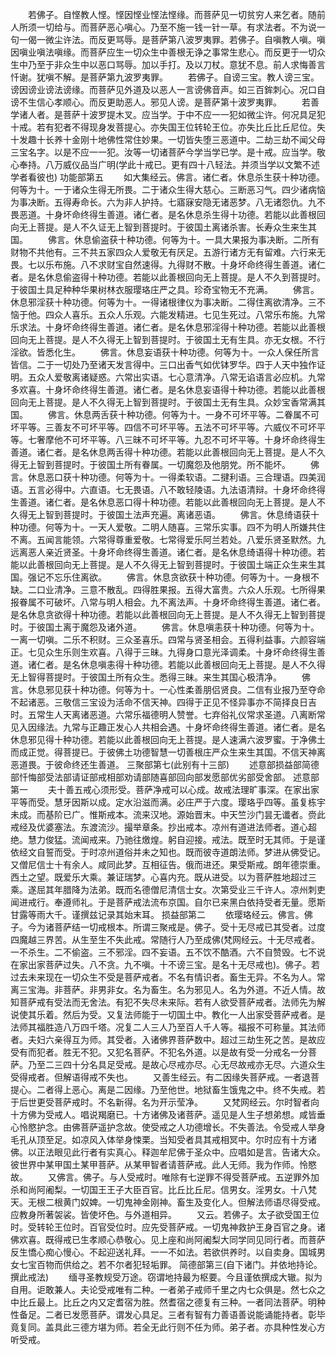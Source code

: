 <!-- { "loadSidebar": true } -->
　　若佛子。自悭教人悭。悭因悭业悭法悭缘。而菩萨见一切贫穷人来乞者。随前人所须一切给与。而菩萨恶心嗔心。乃至不施一钱一针一草。有求法者。不为说一句一偈一微尘许法。而反更骂辱。是菩萨第八波罗夷罪。若佛子。自嗔教人嗔。嗔因嗔业嗔法嗔缘。而菩萨应生一切众生中善根无诤之事常生悲心。而反更于一切众生中乃至于非众生中以恶口骂辱。加以手打。及以刀杖。意犹不息。前人求悔善言忏谢。犹嗔不解。是菩萨第九波罗夷罪。
　　若佛子。自谤三宝。教人谤三宝。谤因谤业谤法谤缘。而菩萨见外道及以恶人一言谤佛音声。如三百鉾刺心。况口自谤不生信心孝顺心。而反更助恶人。邪见人谤。是菩萨第十波罗夷罪。
　　若善学诸人者。是菩萨十波罗提木叉。应当学。于中不应一一犯如微尘许。何况具足犯十戒。若有犯者不得现身发菩提心。亦失国王位转轮王位。亦失比丘比丘尼位。失十发趣十长养十金刚十地佛性常住妙果。一切皆失堕三恶道中。二劫三劫不闻父母三宝名字。以是不应一一犯。汝等一切诸菩萨今学当学已学。是十戒。应当学。敬心奉持。八万威仪品当广明(学此十戒已。更有四十八轻法。并须当学以文繁不述学者看彼也)
功能部第五
　　如大集经云。佛言。诸仁者。休息杀生获十种功德。何等为十。一于诸众生得无所畏。二于诸众生得大慈心。三断恶习气。四少诸病恼为事决断。五得寿命长。六为非人护持。七寤寐安隐无诸恶梦。八无诸怨仇。九不畏恶道。十身坏命终得生善道。诸仁者。是名休息杀生得十功德。若能以此善根回向无上菩提。是人不久证无上智到菩提时。于彼国土离诸杀害。长寿众生来生其国。
　　佛言。休息偷盗获十种功德。何等为十。一具大果报为事决断。二所有财物不共他有。三不共五家四众人爱敬无有厌足。五游行诸方无有留难。六行来无畏。七以乐布施。八不求财宝自然速得。九得财不散。十身坏命终得生善道。诸仁者。是名休息偷盗得十种功德。若能以此善根回向无上菩提。是人不久到菩提时。于彼国土具足种种华果树林衣服璎珞庄严之具。珍奇宝物无不充满。
　　佛言。休息邪淫获十种功德。何等为十。一得诸根律仪为事决断。二得住离欲清净。三不恼于他。四众人喜乐。五众人乐观。六能发精进。七见生死过。八常乐布施。九常乐求法。十身坏命终得生善道。诸仁者。是名休息邪淫得十种功德。若能以此善根回向无上菩提。是人不久得无上智到菩提时。于彼国土无有生具。亦无女根。不行淫欲。皆悉化生。
　　佛言。休息妄语获十种功德。何等为十。一众人保任所言皆信。二于一切处乃至诸天发言得中。三口出香气如优钵罗华。四于人天中独作证明。五众人爱敬离诸疑惑。六常出实语。七心意清净。八常无谄语言必应机。九常多欢喜。十身坏命终得生善道。诸仁者。是名休息妄语得十种功德。若能以此善根回向无上菩提。是人不久得无上智到菩提时。于彼国土无有生具。众妙宝香常满其国。
　　佛言。休息两舌获十种功德。何等为十。一身不可坏平等。二眷属不可坏平等。三善友不可坏平等。四信不可坏平等。五法不可坏平等。六威仪不可坏平等。七奢摩他不可坏平等。八三昧不可坏平等。九忍不可坏平等。十身坏命终得生善道。诸仁者。是名休息两舌得十种功德。若能以此善根回向无上菩提。是人不久得无上智到菩提时。于彼国土所有眷属。一切魔怨及他朋党。所不能坏。
　　佛言。休息恶口获十种功德。何等为十。一得柔软语。二揵利语。三合理语。四美润语。五言必得中。六直语。七无畏语。八不敢轻陵语。九法语清辩。十身坏命终得生善道。诸仁者。是名休息恶口得十种功德。若能以此善根回向无上菩提。是人不久得无上智到菩提时。于彼国土法声充遍。离诸恶语。
　　佛言。休息绮语获十种功德。何等为十。一天人爱敬。二明人随喜。三常乐实事。四不为明人所嫌共住不离。五闻言能领。六常得尊重爱敬。七常得爱乐阿兰若处。八爱乐贤圣默然。九远离恶人亲近贤圣。十身坏命终得生善道。诸仁者。是名休息绮语得十种功德。若能以此善根回向无上菩提。是人不久得无上智到菩提时。于彼国土端正众生来生其国。强记不忘乐住离欲。
　　佛言。休息贪欲获十种功德。何等为十。一身根不缺。二口业清净。三意不散乱。四得胜果报。五得大富贵。六众人乐观。七所得果报眷属不可破坏。八常与明人相会。九不离法声。十身坏命终得生善道。诸仁者。是名休息贪欲得十种功德。若能以此善根回向无上菩提。是人不久得无上智到菩提时。于彼国土离于魔怨及诸外道。
　　佛言。休息嗔恚获十种功德。何等为十。一离一切嗔。二乐不积财。三众圣喜乐。四常与贤圣相会。五得利益事。六颜容端正。七见众生乐则生欢喜。八得于三昧。九得身口意光泽调柔。十身坏命终得生善道。诸仁者。是名休息嗔恚得十种功德。若能以此善根回向无上菩提。是人不久得无上智得菩提时。于彼国土所有众生。悉得三昧。来生其国心极清净。
　　佛言。休息邪见获十种功德。何等为十。一心性柔善朋侣贤良。二信有业报乃至夺命不起诸恶。三敬信三宝设为活命不信天神。四得于正见不怪异事亦不简择良日吉时。五常生人天离诸恶道。六常乐福德明人赞誉。七弃俗礼仪常求圣道。八离断常见入因缘法。九常与正趣正发心人共相会遇。十身坏命终得生善道。诸仁者。是名休息邪见得十种功德。若能以此善根回向无上菩提。是人速满六波罗蜜。于净佛土而成正觉。得菩提已。于彼佛土功德智慧一切善根庄严众生来生其国。不信天神离恶道畏。于彼命终还生善道。
三聚部第七(此别有十三部)
　　述意部损益部简德部忏悔部受法部请证部戒相部劝请部随喜部回向部发愿部优劣部受舍部。
述意部第一
　　夫十善五戒心须形受。菩萨净戒可以心成。故戒法理旷事深。在家出家平等而受。慧牙因斯以成。定水沿滋而满。必庄严于六度。璎珞乎四等。虽复栋宇未成。而基阶已广。惟斯戒本。流来汉地。源始晋末。中天竺沙门昙无谶者。赍此戒经及优婆塞法。东渡流沙。撮举章条。抄出戒本。凉州有道进法师者。道心超绝。慧力俊猛。流闻戒来。乃驰往燩煌。躬自迎接。戒法。既至时无其师。于是谨依经文自誓而受。于时凉州道俗并未之知也。既而彼寺道朗法师。梦进从佛受记。又僧尼信士十有余人。咸同此梦。互相征告。俄而进还。果受斯戒。朗年德崇重。西土之望。既爱乐大乘。兼证瑞梦。心喜内充。既从进受。以为菩萨胜地超过三乘。遂屈其年腊降为法弟。既而名德僧尼清信士女。次第受业三千许人。凉州刺吏闻进戒行。奉遵师礼。于是菩萨戒法流布京国。自尔已来黑白依持受者无量。愿斯甘露等雨大千。谨撰兹记录其始末耳。
损益部第二
　　依璎珞经云。佛言。佛子。今为诸菩萨结一切戒根本。所谓三聚戒是。佛子。受十无尽戒已其受者。过度四魔越三界苦。从生至生不失此戒。常随行人乃至成佛(梵网经云。十无尽戒者。一不杀生。二不偷盗。三不邪淫。四不妄语。五不饮不酷酒。六不自赞毁。七不说在家出家菩萨过失。八不贪。九不嗔。十不谤三宝。是名十无尽戒也)。佛子。若过去未来现在一切众生不受是菩萨戒者。不名有情识者。畜生无异。不名为人。常离三宝海。非菩萨。非男非女。名为畜生。名为邪见人。名为外道。不近人情。故知菩萨戒有受法而无舍法。有犯不失尽未来际。若有人欲受菩萨戒者。法师先为解说使其乐着。然后为受。又复法师能于一切国土中。教化一人出家受菩萨戒者。是法师其福胜造八万四千塔。况复二人三人乃至百人千人等。福报不可称量。其法师者。夫妇六亲得互为师。其受者。入诸佛界菩萨数中。超过三劫生死之苦。是故应受有而犯者。胜无不犯。又犯名菩萨。不犯名外道。以是故有受一分戒名一分菩萨。乃至二三四十分名具足受戒。是故心尽戒亦尽。心无尽故戒亦无尽。六道众生受得戒者。但解语得戒不失也。
　　又善生经云。有二因缘失菩萨戒。一者退菩提心。二者得上恶心。离是二因缘。乃至他世。地狱畜生饿鬼之中。终不失戒。若于后世更受菩萨戒时。不名新得。名为开示莹净。
　　又梵网经云。尔时智者向十方佛为受戒人。唱说羯磨已。十方诸佛及诸菩萨。遥见是人生子想弟想。咸皆垂心怜愍护念。由佛菩萨遥护念故。使受戒之人功德增长。不失善法。令受戒人举身毛孔从顶至足。如凉风入体举身悚栗。当知受者具其戒相冥中。尔时应有十方诸佛。以正法眼见此行者有实真心。释迦牟尼佛于圣众中。应唱如是言。告诸大众。彼世界中某甲国土某甲菩萨。从某甲智者请菩萨戒。此人无师。我为作师。怜愍故。
　　又佛言。佛子。与人受戒时。唯除有七逆罪不得受菩萨戒。五逆罪外加杀和尚阿阇梨。一切国王王子大臣百官。比丘比丘尼。信男女。淫男女。十八梵天。无根二根黄门奴婢。一切鬼神金刚神。畜生及变化人。但解法师语尽得受戒。应教身所著袈裟。皆使坏色。与外道相异。
　　又云。若佛子。太子欲受国王位时。受转轮王位时。百官受位时。应先受菩萨戒。一切鬼神救护王身百官之身。诸佛欢喜。既得戒已生孝顺心恭敬心。见上座和尚阿阇梨大同学同见同行者。而菩萨反生憍心痴心慢心。不起迎送礼拜。一一不如法。若欲供养时。以自卖身。国城男女七宝百物而供给之。若不尔者犯轻垢罪。
简德部第三(自下诸门。并依地持论。撰此戒法)
　　缅寻圣教规受万途。窃谓地持最为枢要。今且谨依撰成大辙。拟为自用。讵敢兼人。夫论受戒唯有二种。一者弟子戒师千里之内七众俱是。然七众之中比丘最上。比丘之内又定耆宿为胜。然耆宿之德复有三种。一者同法菩萨。明种性备足。二者已发愿菩萨。谓发心具足。三者有智有力善语善说能诵能持者。彰毕竟复同。盖具此三德方堪为师。若全无此行则不任为师。弟子者。亦具种性发心方听受戒。
